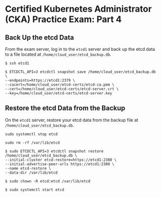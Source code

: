 # Certified Kubernetes Administrator (CKA) Practice Exam: Part 4

## Back Up the etcd Data

From the exam server, log in to the `etcd1` server and back up the etcd data to a file located at `/home/cloud_user/etcd_backup.db`.

```console
$ ssh etcd1
```

```console
$ ETCDCTL_API=3 etcdctl snapshot save /home/cloud_user/etcd_backup.db \
--endpoints=https://etcd1:2379 \
--cacert=/home/cloud_user/etcd-certs/etcd-ca.pem \
--cert=/home/cloud_user/etcd-certs/etcd-server.crt \
--key=/home/cloud_user/etcd-certs/etcd-server.key
```

## Restore the etcd Data from the Backup

On the `etcd1` server, restore your etcd data from the backup file at `/home/cloud_user/etcd_backup.db`.

```console
sudo systemctl stop etcd
```

```console
sudo rm -rf /var/lib/etcd
```

```console
$ sudo ETCDCTL_API=3 etcdctl snapshot restore /home/cloud_user/etcd_backup.db \
--initial-cluster etcd-restore=https://etcd1:2380 \
--initial-advertise-peer-urls https://etcd1:2380 \
--name etcd-restore \
--data-dir /var/lib/etcd
```

```console
$ sudo chown -R etcd:etcd /var/lib/etcd
```

```console
$ sudo systemctl start etcd
```